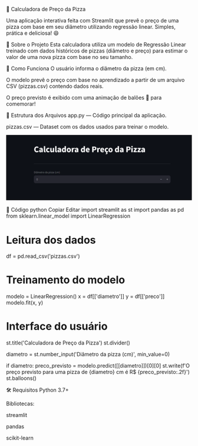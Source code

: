 🍕 Calculadora de Preço da Pizza


Uma aplicação interativa feita com Streamlit que prevê o preço de uma pizza com base em seu diâmetro utilizando regressão linear. Simples, prática e deliciosa! 😄

🚀 Sobre o Projeto
Esta calculadora utiliza um modelo de Regressão Linear treinado com dados históricos de pizzas (diâmetro e preço) para estimar o valor de uma nova pizza com base no seu tamanho.

🧠 Como Funciona
O usuário informa o diâmetro da pizza (em cm).

O modelo prevê o preço com base no aprendizado a partir de um arquivo CSV (pizzas.csv) contendo dados reais.

O preço previsto é exibido com uma animação de balões 🎈 para comemorar!

📂 Estrutura dos Arquivos
app.py — Código principal da aplicação.

pizzas.csv — Dataset com os dados usados para treinar o modelo.

![alt text](image.png)

🧾 Código
python
Copiar
Editar
import streamlit as st
import pandas as pd
from sklearn.linear_model import LinearRegression


# Leitura dos dados
df = pd.read_csv('pizzas.csv')

# Treinamento do modelo
modelo = LinearRegression()
x = df[['diametro']]
y = df[['preco']]
modelo.fit(x, y)

# Interface do usuário
st.title('Calculadora de Preço da Pizza')
st.divider()

diametro = st.number_input('Diâmetro da pizza (cm)', min_value=0)

if diametro:
    preco_previsto = modelo.predict([[diametro]])[0][0]
    st.write(f'O preço previsto para uma pizza de {diametro} cm é R$ {preco_previsto:.2f}')
    st.balloons()
    
🛠 Requisitos
Python 3.7+

Bibliotecas:

streamlit

pandas

scikit-learn
